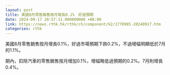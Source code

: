 ```yaml
---
layout: post
title: 美國8月零售銷售按月增長0.1%　好過預期
date: 2024-09-17 20:57:11.000000000 +08:00
link: https://news.rthk.hk/rthk/ch/component/k2/1770985-20240917.htm
categories: rthk
---
```


美國8月零售銷售按月增長0.1%，好過市場預期下跌0.2%，不過增幅明顯低於7月的1.1%。

期內，扣除汽車的零售銷售按月增加0.1%，增幅略低過預期的0.2%。7月則增長0.4%。
